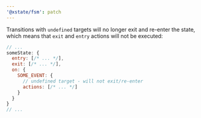 ```yaml
---
'@xstate/fsm': patch
---
```


Transitions with `undefined` targets will no longer exit and re-enter the state, which means that `exit` and `entry` actions will not be executed:

```js
// ...
someState: {
  entry: [/* ... */],
  exit: [/* ... */],
  on: {
    SOME_EVENT: {
      // undefined target - will not exit/re-enter
      actions: [/* ... */]
    }
  }
}
// ...
```
